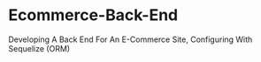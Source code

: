 # Ecommerce-Back-End
Developing A Back End For An E-Commerce Site, Configuring With Sequelize (ORM)
